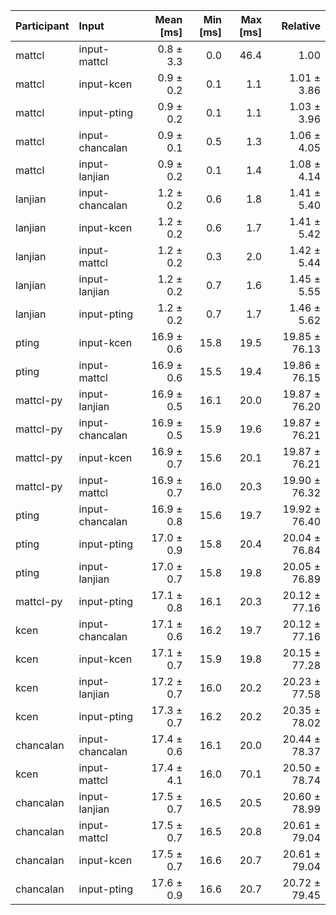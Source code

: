 | Participant | Input | Mean [ms] | Min [ms] | Max [ms] | Relative |
|:---|:---|---:|---:|---:|---:|
| mattcl | input-mattcl | 0.8 ± 3.3 | 0.0 | 46.4 | 1.00 |
| mattcl | input-kcen | 0.9 ± 0.2 | 0.1 | 1.1 | 1.01 ± 3.86 |
| mattcl | input-pting | 0.9 ± 0.2 | 0.1 | 1.1 | 1.03 ± 3.96 |
| mattcl | input-chancalan | 0.9 ± 0.1 | 0.5 | 1.3 | 1.06 ± 4.05 |
| mattcl | input-lanjian | 0.9 ± 0.2 | 0.1 | 1.4 | 1.08 ± 4.14 |
| lanjian | input-chancalan | 1.2 ± 0.2 | 0.6 | 1.8 | 1.41 ± 5.40 |
| lanjian | input-kcen | 1.2 ± 0.2 | 0.6 | 1.7 | 1.41 ± 5.42 |
| lanjian | input-mattcl | 1.2 ± 0.2 | 0.3 | 2.0 | 1.42 ± 5.44 |
| lanjian | input-lanjian | 1.2 ± 0.2 | 0.7 | 1.6 | 1.45 ± 5.55 |
| lanjian | input-pting | 1.2 ± 0.2 | 0.7 | 1.7 | 1.46 ± 5.62 |
| pting | input-kcen | 16.9 ± 0.6 | 15.8 | 19.5 | 19.85 ± 76.13 |
| pting | input-mattcl | 16.9 ± 0.6 | 15.5 | 19.4 | 19.86 ± 76.15 |
| mattcl-py | input-lanjian | 16.9 ± 0.5 | 16.1 | 20.0 | 19.87 ± 76.20 |
| mattcl-py | input-chancalan | 16.9 ± 0.5 | 15.9 | 19.6 | 19.87 ± 76.21 |
| mattcl-py | input-kcen | 16.9 ± 0.7 | 15.6 | 20.1 | 19.87 ± 76.21 |
| mattcl-py | input-mattcl | 16.9 ± 0.7 | 16.0 | 20.3 | 19.90 ± 76.32 |
| pting | input-chancalan | 16.9 ± 0.8 | 15.6 | 19.7 | 19.92 ± 76.40 |
| pting | input-pting | 17.0 ± 0.9 | 15.8 | 20.4 | 20.04 ± 76.84 |
| pting | input-lanjian | 17.0 ± 0.7 | 15.8 | 19.8 | 20.05 ± 76.89 |
| mattcl-py | input-pting | 17.1 ± 0.8 | 16.1 | 20.3 | 20.12 ± 77.16 |
| kcen | input-chancalan | 17.1 ± 0.6 | 16.2 | 19.7 | 20.12 ± 77.16 |
| kcen | input-kcen | 17.1 ± 0.7 | 15.9 | 19.8 | 20.15 ± 77.28 |
| kcen | input-lanjian | 17.2 ± 0.7 | 16.0 | 20.2 | 20.23 ± 77.58 |
| kcen | input-pting | 17.3 ± 0.7 | 16.2 | 20.2 | 20.35 ± 78.02 |
| chancalan | input-chancalan | 17.4 ± 0.6 | 16.1 | 20.0 | 20.44 ± 78.37 |
| kcen | input-mattcl | 17.4 ± 4.1 | 16.0 | 70.1 | 20.50 ± 78.74 |
| chancalan | input-lanjian | 17.5 ± 0.7 | 16.5 | 20.5 | 20.60 ± 78.99 |
| chancalan | input-mattcl | 17.5 ± 0.7 | 16.5 | 20.8 | 20.61 ± 79.04 |
| chancalan | input-kcen | 17.5 ± 0.7 | 16.6 | 20.7 | 20.61 ± 79.04 |
| chancalan | input-pting | 17.6 ± 0.9 | 16.6 | 20.7 | 20.72 ± 79.45 |
